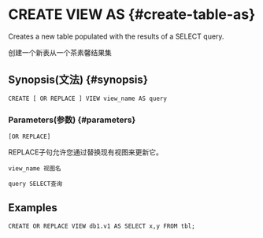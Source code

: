# CREATE VIEW AS {#create-table-as}

Creates a new table populated with the results of a SELECT query.

创建一个新表从一个茶素馨结果集

## Synopsis\(文法\) {#synopsis}

```
CREATE [ OR REPLACE ] VIEW view_name AS query
```

### Parameters\(参数\) {#parameters}

`[OR REPLACE]`

REPLACE子句允许您通过替换现有视图来更新它。

`view_name 视图名`

`query SELECT查询`

## Examples

```
CREATE OR REPLACE VIEW db1.v1 AS SELECT x,y FROM tbl;
```




